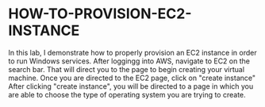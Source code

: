 # HOW-TO-PROVISION-EC2-INSTANCE
In this lab, I demonstrate how to properly provision an EC2 instance in order to run Windows services. 
After loggingg into AWS, navigate to EC2 on the search bar. That will direct you to the page to begin creating your virtual machine.
Once you are directed to the EC2 page, click on "create instance" 
After clicking "create instance", you will be directed to a page in which you are able to choose the type of operating system you are trying to create.

